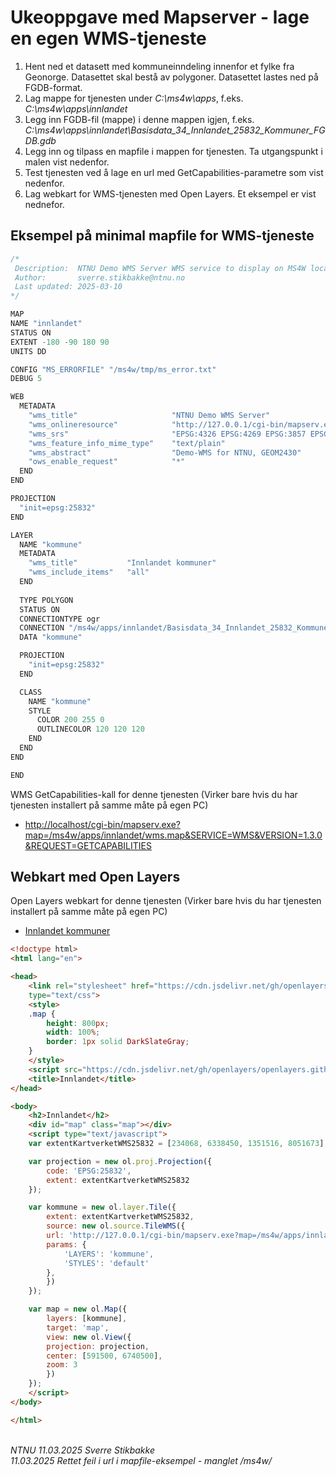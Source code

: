 # Ukeoppgave med Mapserver - lage en egen WMS-tjeneste

1. Hent ned et datasett med kommuneinndeling innenfor et fylke fra Geonorge. Datasettet skal bestå av polygoner. Datasettet lastes ned på FGDB-format.
2. Lag mappe for tjenesten under _C:\ms4w\apps_, f.eks. _C:\ms4w\apps\innlandet_
3. Legg inn FGDB-fil (mappe) i denne mappen igjen, f.eks. *C:\ms4w\apps\innlandet\Basisdata_34_Innlandet_25832_Kommuner_FGDB.gdb*
4. Legg inn og tilpass en mapfile i mappen for tjenesten. Ta utgangspunkt i malen vist nedenfor.
5. Test tjenesten ved å lage en url med GetCapabilities-parametre som vist nedenfor.
6. Lag webkart for WMS-tjenesten med Open Layers. Et eksempel er vist nednefor.

## Eksempel på minimal mapfile for WMS-tjeneste

```c
/*
 Description:  NTNU Demo WMS Server WMS service to display on MS4W localhost (http://127.0.0.1)
 Author:       sverre.stikbakke@ntnu.no
 Last updated: 2025-03-10
*/

MAP
NAME "innlandet"
STATUS ON
EXTENT -180 -90 180 90
UNITS DD

CONFIG "MS_ERRORFILE" "/ms4w/tmp/ms_error.txt"
DEBUG 5

WEB
  METADATA
    "wms_title"                     "NTNU Demo WMS Server"
    "wms_onlineresource"            "http://127.0.0.1/cgi-bin/mapserv.exe?MAP=/ms4w/apps/innlandet/wms.map"
    "wms_srs"                       "EPSG:4326 EPSG:4269 EPSG:3857 EPSG:25832"
    "wms_feature_info_mime_type"    "text/plain"
    "wms_abstract"                  "Demo-WMS for NTNU, GEOM2430"
    "ows_enable_request"            "*"
  END
END

PROJECTION
  "init=epsg:25832"
END

LAYER
  NAME "kommune"
  METADATA
    "wms_title"           "Innlandet kommuner"
    "wms_include_items"   "all"
  END
  
  TYPE POLYGON
  STATUS ON
  CONNECTIONTYPE ogr
  CONNECTION "/ms4w/apps/innlandet/Basisdata_34_Innlandet_25832_Kommuner_FGDB.gdb"
  DATA "kommune"

  PROJECTION
    "init=epsg:25832"
  END

  CLASS
    NAME "kommune"
    STYLE
      COLOR 200 255 0
      OUTLINECOLOR 120 120 120
    END
  END
END

END

```

WMS GetCapabilities-kall for denne tjenesten (Virker bare hvis du har tjenesten installert på samme måte på egen PC)

- [http://localhost/cgi-bin/mapserv.exe?map=/ms4w/apps/innlandet/wms.map&SERVICE=WMS&VERSION=1.3.0&REQUEST=GETCAPABILITIES](http://localhost/cgi-bin/mapserv.exe?map=/ms4w/apps/innlandet/wms.map&SERVICE=WMS&VERSION=1.3.0&REQUEST=GETCAPABILITIES)


## Webkart med Open Layers

Open Layers webkart for denne tjenesten  (Virker bare hvis du har tjenesten installert på samme måte på egen PC)

- [Innlandet kommuner](docs/innlandet.html)

```html
<!doctype html>
<html lang="en">

<head>
    <link rel="stylesheet" href="https://cdn.jsdelivr.net/gh/openlayers/openlayers.github.io@master/en/v6.2.1/css/ol.css"
    type="text/css">
    <style>
    .map {
        height: 800px;
        width: 100%;
        border: 1px solid DarkSlateGray;
    }
    </style>
    <script src="https://cdn.jsdelivr.net/gh/openlayers/openlayers.github.io@master/en/v6.2.1/build/ol.js"></script>
    <title>Innlandet</title>
</head>

<body>
    <h2>Innlandet</h2>
    <div id="map" class="map"></div>
    <script type="text/javascript">
    var extentKartverketWMS25832 = [234068, 6338450, 1351516, 8051673];

    var projection = new ol.proj.Projection({
        code: 'EPSG:25832',
        extent: extentKartverketWMS25832
    });

    var kommune = new ol.layer.Tile({
        extent: extentKartverketWMS25832,
        source: new ol.source.TileWMS({
        url: 'http://127.0.0.1/cgi-bin/mapserv.exe?map=/ms4w/apps/innlandet/wms.map?',
        params: {
            'LAYERS': 'kommune',
            'STYLES': 'default'
        },
        })
    });

    var map = new ol.Map({
        layers: [kommune],
        target: 'map',
        view: new ol.View({
        projection: projection,
        center: [591500, 6740500],
        zoom: 3
        })
    });
    </script>
</body>

</html>
```

\
_NTNU 11.03.2025 Sverre Stikbakke_\
_11.03.2025 Rettet feil i url i mapfile-eksempel - manglet /ms4w/_
